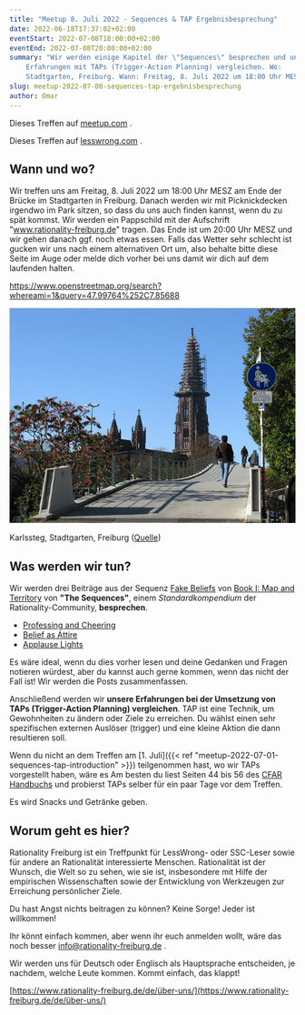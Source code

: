 ```yaml
---
title: "Meetup 8. Juli 2022 - Sequences & TAP Ergebnisbesprechung"
date: 2022-06-18T17:37:02+02:00
eventStart: 2022-07-08T18:00:00+02:00
eventEnd: 2022-07-08T20:00:00+02:00
summary: "Wir werden einige Kapitel der \"Sequences\" besprechen und unsere
    Erfahrungen mit TAPs (Trigger-Action Planning) vergleichen. Wo:
    Stadtgarten, Freiburg. Wann: Freitag, 8. Juli 2022 um 18:00 Uhr MESZ."
slug: meetup-2022-07-08-sequences-tap-ergebnisbesprechung
author: Omar
---
```


Dieses Treffen auf
[meetup.com](https://www.meetup.com/de-DE/rationality-freiburg/events/286652963/) .

Dieses Treffen auf
[lesswrong.com](https://www.lesswrong.com/events/jDTcu8JovTSBathpS/freiburg-sequences-and-tap-result-discussion) .

## Wann und wo?

Wir treffen uns am Freitag, 8. Juli 2022 um 18:00 Uhr MESZ am Ende der Brücke
im Stadtgarten in Freiburg. Danach werden wir mit Picknickdecken irgendwo im
Park sitzen, so dass du uns auch finden kannst, wenn du zu spät kommst. Wir
werden ein Pappschild mit der Aufschrift "www.rationality-freiburg.de" tragen.
Das Ende ist um 20:00 Uhr MESZ und wir gehen danach ggf. noch etwas essen.
Falls das Wetter sehr schlecht ist gucken wir uns nach einem alternativen Ort
um, also behalte bitte diese Seite im Auge oder melde dich vorher bei uns damit
wir dich auf dem laufenden halten.

https://www.openstreetmap.org/search?whereami=1&query=47.99764%252C7.85688

![Karlssteg, Stadtgarten, Freiburg](karlssteg.jpg 'Karlssteg, Stadtgarten, Freiburg')

Karlssteg, Stadtgarten, Freiburg ([Quelle](https://commons.wikimedia.org/wiki/Category:Karlssteg?uselang=de#/media/File:Karlssteg1.jpg))

## Was werden wir tun?

Wir werden drei Beiträge aus der Sequenz [Fake
Beliefs](https://www.readthesequences.com/Fake-Beliefs-Sequence) von [Book I:
Map and Territory](https://www.readthesequences.com/Book-I-Map-And-Territory)
von **"The Sequences"**, einem _Standardkompendium_ der Rationality-Community,
**besprechen**.

* [Professing and Cheering](https://www.readthesequences.com/Professing-And-Cheering)
* [Belief as Attire](https://www.readthesequences.com/Belief-As-Attire)
* [Applause Lights](https://www.readthesequences.com/Applause-Lights)

Es wäre ideal, wenn du dies vorher lesen und deine Gedanken und Fragen notieren
würdest, aber du kannst auch gerne kommen, wenn das nicht der Fall ist! Wir
werden die Posts zusammenfassen.

Anschließend werden wir **unsere Erfahrungen bei der Umsetzung von TAPs
(Trigger-Action Planning) vergleichen**.
TAP ist eine Technik, um Gewohnheiten zu ändern oder Ziele zu erreichen. Du
wählst einen sehr spezifischen externen Auslöser (trigger) und eine kleine
Aktion die dann resultieren soll.

Wenn du nicht an dem Treffen am [1. Juli]({{< ref
"meetup-2022-07-01-sequences-tap-introduction" >}}) teilgenommen hast, wo wir
TAPs vorgestellt haben, wäre es Am besten du liest Seiten 44 bis 56 des [CFAR
Handbuchs](https://www.rationality.org/files/CFAR_Handbook_2021-01.pdf) und
probierst TAPs selber für ein paar Tage vor dem Treffen.

Es wird Snacks und Getränke geben.


## Worum geht es hier?

Rationality Freiburg ist ein Treffpunkt für LessWrong- oder SSC-Leser sowie für
andere an Rationalität interessierte Menschen. Rationalität ist der Wunsch, die
Welt so zu sehen, wie sie ist, insbesondere mit Hilfe der empirischen
Wissenschaften sowie der Entwicklung von Werkzeugen zur Erreichung persönlicher
Ziele.

Du hast Angst nichts beitragen zu können? Keine Sorge! Jeder ist willkommen!

Ihr könnt einfach kommen, aber wenn ihr euch anmelden wollt, wäre das noch
besser info@rationality-freiburg.de .

Wir werden uns für Deutsch oder Englisch als Hauptsprache entscheiden, je
nachdem, welche Leute kommen. Kommt einfach, das klappt!

[https://www.rationality-freiburg.de/de/über-uns/](https://www.rationality-freiburg.de/de/über-uns/)
